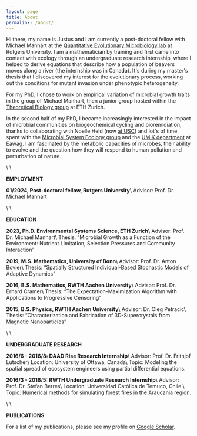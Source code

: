 ```yaml
---
layout: page
title: About
permalink: /about/
---
```


Hi there, my name is Justus and I am currently a post-doctoral fellow  with Michael Manhart at the [Quantitative Evolutionary Microbiology lab](https://qevomicrolab.org) at Rutgers University. I am a mathematician by training and first came into contact with ecology through an undergraduate research internship, where I helped to derive equations that describe how a population of beavers moves along a river (the internship was in Canada).  It's during my master's thesis  that I discovered my interest for the evolutionary process, working out the conditions for mutant invasion under phenotypic heterogeneity.
<!-- the convergence of stochastic partial differential equations --> 
<!-- that working out the stochastic invasion of a mutant genotype into a wild-type population with phenotypic heterogeneity. --> 
For my PhD, I chose to  work on empirical variation of microbial growth traits in the group of  Michael Manhart, then a junior group hosted within the [Theoretical Biology group](https://tb.ethz.ch) at ETH Zurich.
<!-- to figure out the variation in lag time, growth rate and biomass yield that mutation supplies and how selection acts on these traits. --> 

In the second half of my PhD, I became increasingly interested in the impact of microbial communities on biogeochemical cycling and bioremidiation, thanks to collaborating with Noelle Held (now [at USC](https://proteoceanlab.github.io/about.html))  and lot's of time  spent with the [Microbial System Ecology group](https://mse.ethz.ch/) and the [UMIK department](https://www.eawag.ch/en/department/umik/) at Eawag. I am fascinated by the metabolic capacities of microbes, their ability to evolve and the question how they will respond to human pollution and perturbation of nature. 
<!-- whether these microbes will adapt fast enough to help re-balance the resource cycles. -->

\\
\\

**EMPLOYMENT**


**01/2024, Post-doctoral fellow, Rutgers University**\\
Advisor: Prof. Dr. Michael Manhart

\\
\\

**EDUCATION**

**2023, Ph.D. Environmental Systems Science, ETH Zurich**\\
Advisor: Prof. Dr. Michael Manhart\\
Thesis: “Microbial Growth as a Function of the Environment: Nutrient Limitation, Selection Pressures and Community Interaction”

**2019, M.S. Mathematics, University of Bonn**\\
Advisor: Prof. Dr.  Anton Bovier\\
Thesis: “Spatially Structured Individual-Based Stochastic Models of Adaptive Dynamics”

**2016, B.S. Mathematics, RWTH Aachen University**\\
Advisor: Prof. Dr. Erhard Cramer\\
Thesis: “The Expectation-Maximization Algorithm with Applications to Progressive Censoring”

**2015, B.S. Physics, RWTH Aachen University**\\
Advisor: Dr. Oleg Petracic\\
Thesis: “Characterization and Fabrication of 3D-Supercrystals from Magnetic Nanoparticles”

\\
\\

**UNDERGRADUATE RESEARCH**

**2016/6 - 2016/8:  DAAD Rise Research Internship**\\
Advisor:  Prof. Dr. Frithjof Lutscher\\
Location: University of Ottawa, Canada\\
Topic: Modeling the spatial spread of ecosystem engineers using partial differential equations.


**2016/3 - 2016/5: RWTH Undergraduate Research Internship**\\
Advisor:  Prof. Dr. Stefan Berres\\
Location:  Universidad Católica de Temuco, Chile \\
Topic: Numerical methods for simulating forest fires in the Araucania region. 

\\
\\

**PUBLICATIONS**

For a list of my publications, please see my profile on [Google Scholar](https://scholar.google.com/citations?view_op=list_works&user=--24NSEAAAAJ).


